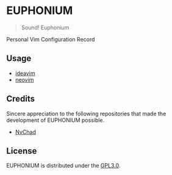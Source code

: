 # EUPHONIUM

> Sound! Euphonium

Personal Vim Configuration Record

## Usage

- [ideavim](ideavim/.ideavimrc)
- [neovim](neovim)

## Credits

Sincere appreciation to the following repositories that made the development of EUPHONIUM possible.

- [NvChad](https://github.com/NvChad/NvChad)

## License

EUPHONIUM is distributed under the [GPL3.0](./LICENSE).
